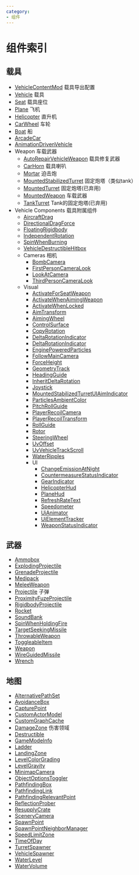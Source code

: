 ```yaml
---
category: 
- 组件
---
```

# 组件索引
## 载具
- [VehicleContentMod](./VehicleContentMod.md) 载具导出配置
- [Vehicle](./Vehicle.md) 载具
- [Seat](./Seat.md) 载具座位
- [Plane](./Plane.md) 飞机
- [Helicopter](./Helicopter.md) 直升机
- [CarWheel](./CarWheel.md) 车轮
- [Boat](./Boat.md) 船
- [ArcadeCar](./ArcadeCar.md)
- [AnimationDrivenVehicle](./AnimationDrivenVehicle.md)
- Weapon 车载武器
    - [AutoRepairVehicleWeapon](./AutoRepairVehicleWeapon.md) 载具修复武器
    - [CarHorn](./CarHorn.md) 载具喇叭
    - [Mortar](./Mortar.md) 迫击炮
    - [MountedStabilizedTurret](./MountedStabilizedTurret.md)  固定炮塔（类似tank）
    - [MountedTurret](./MountedTurret.md) 固定炮塔(已弃用)
    - [MountedWeapon](./MountedWeapon.md) 车载武器
    - [TankTurret](./TankTurret.md) Tank的固定炮塔(已弃用)
- Vehicle Components 载具附属组件
    - [AircraftDrag](./AircraftDrag.md)
    - [DirectionalDragForce](./DirectionalDragForce.md)
    - [FloatingRigidbody](./FloatingRigidbody.md)
    - [IndependentRotation](./IndependentRotation.md)
    - [SpinWhenBurning](./SpinWhenBurning.md)
    - [VehicleDestructibleHitbox](./VehicleDestructibleHitbox.md)
    - Cameras 相机
        - [BombCamera](./BombCamera.md)
        - [FirstPersonCameraLook](./FirstPersonCameraLook.md)
        - [LookAtCamera](./LookAtCamera.md)
        - [ThirdPersonCameraLook](./ThirdPersonCameraLook.md)
    - Visual 
        - [ActivateForSeatWeapon](./ActivateForSeatWeapon.md)
        - [ActivateWhenAimingWeapon](./ActivateWhenAimingWeapon.md)
        - [ActivateWhenLocked](./ActivateWhenLocked.md)
        - [AimTransform](./AimTransform.md)
        - [AimingWheel](./AimingWheel.md)
        - [ControlSurface](./ControlSurface.md)
        - [CopyRotation](./CopyRotation.md)
        - [DeltaRotationIndicator](./VisualDeltaRotationIndicator.md)
        - [DeltaRotationIndicator](./VisualDeltaRotationIndicator.md)
        - [EnginePoweredParticles](./EnginePoweredParticles.md)
        - [FollowMainCamera](./FollowMainCamera.md)
        - [ForceHeight](./ForceHeight.md)
        - [GeometryTrack](./GeometryTrack.md)
        - [HeadingGuide](./HeadingGuide.md)
        - [InheritDeltaRotation](./InheritDeltaRotation.md)
        - [Joystick](./Joystick.md)
        - [MountedStabilizedTurretUIAimIndicator](./MountedStabilizedTurretUIAimIndicator.md)
        - [ParticlesAmbientColor](./ParticlesAmbientColor.md)
        - [PitchRollGuide](./PitchRollGuide.md)
        - [PlayerRecoilCamera](./PlayerRecoilCamera.md)
        - [PlayerRecoilTransform](./PlayerRecoilTransform.md)
        - [RollGuide](./RollGuide.md)
        - [Rotor](./Rotor.md)
        - [SteeringWheel](./SteeringWheel.md)
        - [UvOffset](./UvOffset.md)
        - [UvVehicleTrackScroll](./UvVehicleTrackScroll.md)
        - [WaterRipples](./WaterRipples.md)
        - UI
            - [ChangeEmissionAtNight](./ChangeEmissionAtNight.md)
            - [CountermeasureStatusIndicator](./CountermeasureStatusIndicator.md)
            - [GearIndicator](./GearIndicator.md)
            - [HelicopterHud](./HelicopterHud.md)
            - [PlaneHud](./PlaneHud.md)
            - [RefreshRateText](./RefreshRateText.md)
            - [Speedometer](./Speedometer.md)
            - [UiAnimator](./UiAnimator.md)
            - [UiElementTracker](./UiElementTracker.md)
            - [WeaponStatusIndicator](./WeaponStatusIndicator.md)

## 武器
- [Ammobox](./Ammobox.md)
- [ExplodingProjectile](./ExplodingProjectile.md)
- [GrenadeProjectile](./GrenadeProjectile.md)
- [Medipack](./Medipack.md)
- [MeleeWeapon](./MeleeWeapon.md)
- [Projectile](./Projectile.md) 子弹
- [ProximityFuzeProjectile](./ProximityFuzeProjectile.md)
- [RigidbodyProjectile](./RigidbodyProjectile.md)
- [Rocket](./Rocket.md)
- [SoundBank](./SoundBank.md)
- [SpinWhenHoldingFire](./SpinWhenHoldingFire.md)
- [TargetSeekingMissile](./TargetSeekingMissile.md)
- [ThrowableWeapon](./ThrowableWeapon.md)
- [ToggleableItem](./ToggleableItem.md)
- [Weapon](./Weapon.md)
- [WireGuidedMissile](./WireGuidedMissile.md)
- [Wrench](./Wrench.md)

## 地图
- [AlternativePathSet](./AlternativePathSet.md)
- [AvoidanceBox](./AvoidanceBox.md)
- [CapturePoint](./CapturePoint.md)
- [CustomActorModel](./CustomActorModel.md)
- [CustomGraphCache](./CustomGraphCache.md)
- [DamageZone](./DamageZone.md) 伤害领域
- [Destructible](./Destructible.md)
- [GameModeInfo](./GameModeInfo.md)
- [Ladder](./Ladder.md)
- [LandingZone](./LandingZone.md)
- [LevelColorGrading](./LevelColorGrading.md)
- [LevelGravity](./LevelGravity.md)
- [MinimapCamera](./MinimapCamera.md)
- [ObjectOptionsToggler](./ObjectOptionsToggler.md)
- [PathfindingBox](./PathfindingBox.md)
- [PathfindingLink](./PathfindingLink.md)
- [PathfindingRelevantPoint](./PathfindingRelevantPoint.md)
- [ReflectionProber](./ReflectionProber.md)
- [ResupplyCrate](./ResupplyCrate.md)
- [SceneryCamera](./SceneryCamera.md)
- [SpawnPoint](./SpawnPoint.md)
- [SpawnPointNeighborManager](./SpawnPointNeighborManager.md)
- [SpeedLimitZone](./SpeedLimitZone.md)
- [TimeOfDay](./TimeOfDay.md)
- [TurretSpawner](./TurretSpawner.md)
- [VehicleSpawner](./VehicleSpawner.md)
- [WaterLevel](./WaterLevel.md)
- [WaterVolume](./WaterVolume.md)
